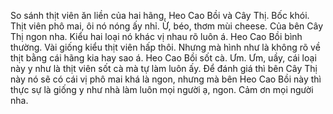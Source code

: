 So sánh thịt viên ăn liền của hai hãng, Heo Cao Bồi và Cây Thị. Bốc khói. Thịt viên phô mai, ôi nó nóng ấy nhỉ. Ừ, béo, thơm mùi cheese. Của bên Cây Thị ngon nha. Kiểu hai loại nó khác vị nhau rõ luôn á. Heo Cao Bồi bình thường. Vài giống kiểu thịt viên hấp thôi. Nhưng mà hình như là không rõ về thịt bằng cái hãng kia hay sao á. Heo Cao Bồi sốt cà. Ưm. Ưm, uầy, cái loại này y như là thịt viên sốt cà mà tự làm luôn ấy. Để đánh giá thì bên Cây Thị này nó sẽ có cái vị phô mai khá là ngon, nhưng mà bên Heo Cao Bồi này thì thực sự là giống y như nhà làm luôn mọi người ạ, ngon. Cảm ơn mọi người nha.